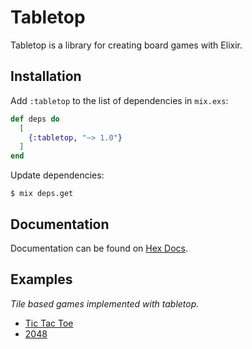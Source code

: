 # Tabletop

Tabletop is a library for creating board games with Elixir.

## Installation

Add `:tabletop` to the list of dependencies in `mix.exs`:
```elixir
def deps do
  [
    {:tabletop, "~> 1.0"}
  ]
end
```

Update dependencies:

```
$ mix deps.get
```

## Documentation

Documentation can be found on [Hex Docs](https://hexdocs.pm/tabletop/api-reference.html#content).

## Examples

*Tile based games implemented with tabletop.*

- [Tic Tac Toe](https://github.com/Catsuko/tic-tac-toe)
- [2048](https://github.com/Catsuko/sliding-tiles)
